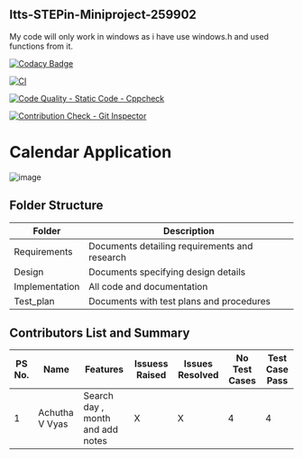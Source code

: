 ## ltts-STEPin-Miniproject-259902

My code will only work in windows as i have use windows.h and used functions from it.

[![Codacy Badge](https://api.codacy.com/project/badge/Grade/f1af7c3793494002860fcad84480ae3a)](https://app.codacy.com/gh/AchuthaVVyas/ltts-STEPin-Miniproject-259902?utm_source=github.com&utm_medium=referral&utm_content=AchuthaVVyas/ltts-STEPin-Miniproject-259902&utm_campaign=Badge_Grade_Settings)

[![CI](https://github.com/AchuthaVVyas/ltts-STEPin-Miniproject-259902/actions/workflows/main.yml/badge.svg)](https://github.com/AchuthaVVyas/ltts-STEPin-Miniproject-259902/actions/workflows/main.yml)

[![Code Quality - Static Code - Cppcheck](https://github.com/AchuthaVVyas/ltts-STEPin-Miniproject-259902/actions/workflows/cppcheck.yml/badge.svg)](https://github.com/AchuthaVVyas/ltts-STEPin-Miniproject-259902/actions/workflows/cppcheck.yml)

[![Contribution Check - Git Inspector](https://github.com/AchuthaVVyas/ltts-STEPin-Miniproject-259902/actions/workflows/gitinspector.yml/badge.svg)](https://github.com/AchuthaVVyas/ltts-STEPin-Miniproject-259902/actions/workflows/gitinspector.yml)

# Calendar Application
![image](https://user-images.githubusercontent.com/80733877/114825930-7078c780-9de4-11eb-87e1-7ab5ccec5162.png)


## Folder Structure
Folder             | Description
-------------------| -----------------------------------------
Requirements   | Documents detailing requirements and research
Design        | Documents specifying design details
Implementation | All code and documentation
Test_plan      | Documents with test plans and procedures

## Contributors List and Summary

PS No. |  Name   |    Features    | Issuess Raised |Issues Resolved|No Test Cases|Test Case Pass
-------|---------|----------------|----------------|---------------|-------------|--------------
1 | Achutha V Vyas  | Search day , month and add notes    | X    | X    |4   |4    
     
